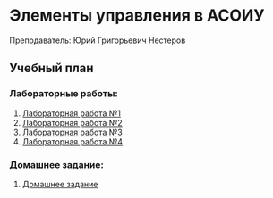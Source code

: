 # Элементы управления в АСОИУ
Преподаватель: Юрий Григорьевич Нестеров

## Учебный план

### Лабораторные работы:
1. [Лабораторная работа №1]()
2. [Лабораторная работа №2]()
3. [Лабораторная работа №3]()
4. [Лабораторная работа №4]()

### Домашнее задание:
1. [Домашнее задание]()
